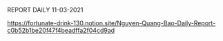 REPORT DAILY 11-03-2021

https://fortunate-drink-130.notion.site/Nguyen-Quang-Bao-Daily-Report-c0b52b1be20f47f4beadffa2f04cd9ad